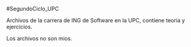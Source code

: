 #SegundoCiclo_UPC 

Archivos de la carrera de ING de Software en la UPC, contiene teoria y ejercicios.

Los archivos no son mios.
